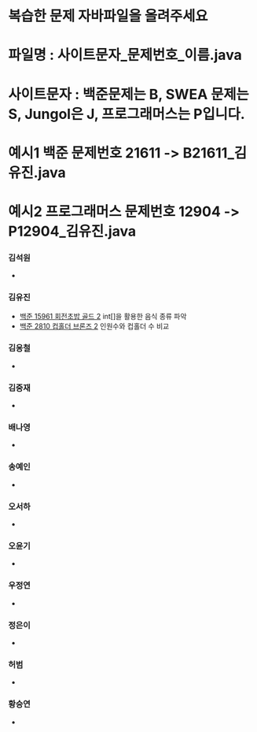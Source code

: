 # 복습한 문제 자바파일을 올려주세요
# 파일명 : 사이트문자_문제번호_이름.java
# 사이트문자 : 백준문제는 B, SWEA 문제는 S, Jungol은 J, 프로그래머스는 P입니다.
# 예시1 백준 문제번호 21611 -> B21611_김유진.java
# 예시2 프로그래머스 문제번호 12904 -> P12904_김유진.java


### 김석원
<ul>
  <li><a href = ""> </a></li>
</ul>  

### 김유진
<ul>
  <li><a href ="https://github.com/S6-Daejeon4-Study/D4-Algo-Study/blob/main/D4S10/1%EC%A3%BC%EC%B0%A8/%EB%B3%B5%EC%8A%B5%20%EB%AC%B8%EC%A0%9C/B2531_%EA%B9%80%EC%9C%A0%EC%A7%84.java" > 백준 15961 회전초밥 골드 2</a> int[]을 활용한 음식 종류 파악 </li>
   <li><a href ="https://github.com/S6-Daejeon4-Study/D4-Algo-Study/blob/main/D4S10/1%EC%A3%BC%EC%B0%A8/%EB%B3%B5%EC%8A%B5%20%EB%AC%B8%EC%A0%9C/B2810_%EA%B9%80%EC%9C%A0%EC%A7%84.java" > 백준 2810 컵홀더 브론즈 2</a> 인원수와 컵홀더 수 비교 </li>
</ul> 

### 김응철
<ul>
  <li><a href = ""> </a></li>
</ul>  

### 김중재
<ul>
  <li><a href = ""> </a></li>
</ul>  

### 배나영
<ul>
  <li><a href = ""> </a></li>
</ul>  

### 송예인
<ul>
  <li><a href = ""> </a></li>
</ul>  

### 오서하
<ul>
  <li><a href = ""> </a></li>
</ul>  

### 오윤기
<ul>
  <li><a href = ""> </a></li>
</ul>  

### 우정연
<ul>
  <li><a href = ""> </a></li>
</ul>  

### 정은이
<ul>  
  <li><a href = ""> </a></li>
</ul>  

### 허범
<ul>
  <li><a href = ""> </a></li>
</ul>  

### 황승연
<ul>
  <li><a href = ""> </a></li>
</ul>  
